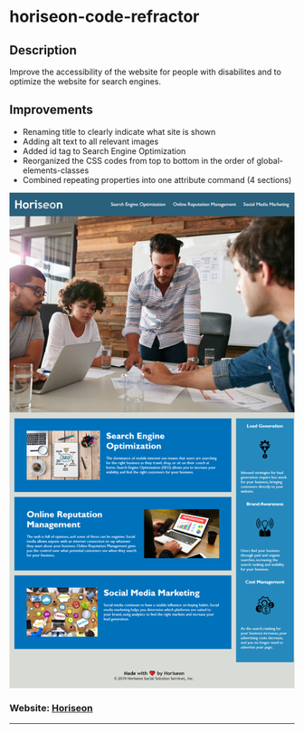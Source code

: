 # horiseon-code-refractor

## Description

Improve the accessibility of the website for people with disabilites and to optimize the website for search engines.

## Improvements

- Renaming title to clearly indicate what site is shown
- Adding alt text to all relevant images
- Added id tag to Search Engine Optimization
- Reorganized the CSS codes from top to bottom in the order of global-elements-classes
- Combined repeating properties into one attribute command (4 sections)

![Screenshot of Horiseon website.](./assets/images/horiseon-website.png)

### Website: [Horiseon](https://lonelymitoc.github.io/horiseon-code-refactor/)

---

